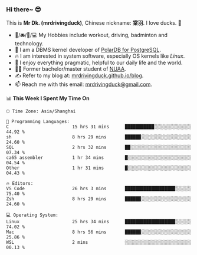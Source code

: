 ### Hi there~ 😎

This is **Mr Dk. (mrdrivingduck)**, Chinese nickname: **棠羽**. I love ducks. 🦆

- 💪/🚘/🏸/💻 My Hobbies include workout, driving, badminton and technology.
- 🍊 I am a DBMS kernel developer of [PolarDB for PostgreSQL](https://github.com/ApsaraDB/PolarDB-for-PostgreSQL).
- 🔥 I am interested in system software, especially OS kernels like *Linux*.
- 🔧 I enjoy everything pragmatic, helpful to our daily life and the world.
- 👨‍🎓 Former bachelor/master student of [NUAA](https://en.wikipedia.org/wiki/Nanjing_University_of_Aeronautics_and_Astronautics).
- ✍ Refer to my blog at: [mrdrivingduck.github.io/blog](https://mrdrivingduck.github.io/blog/).
- 📫 Reach me with this email: [mrdrivingduck@gmail.com](mailto:mrdrivingduck@gmail.com).

<!--START_SECTION:waka-->
📊 **This Week I Spent My Time On** 

```text
🕑︎ Time Zone: Asia/Shanghai

💬 Programming Languages: 
C                        15 hrs 31 mins      ███████████░░░░░░░░░░░░░░   44.92 % 
sh                       8 hrs 29 mins       ██████░░░░░░░░░░░░░░░░░░░   24.60 % 
SQL                      2 hrs 32 mins       ██░░░░░░░░░░░░░░░░░░░░░░░   07.34 % 
ca65 assembler           1 hr 34 mins        █░░░░░░░░░░░░░░░░░░░░░░░░   04.54 % 
Other                    1 hr 31 mins        █░░░░░░░░░░░░░░░░░░░░░░░░   04.43 % 

🔥 Editors: 
VS Code                  26 hrs 3 mins       ███████████████████░░░░░░   75.40 % 
Zsh                      8 hrs 29 mins       ██████░░░░░░░░░░░░░░░░░░░   24.60 % 

💻 Operating System: 
Linux                    25 hrs 34 mins      ███████████████████░░░░░░   74.02 % 
Mac                      8 hrs 56 mins       ██████░░░░░░░░░░░░░░░░░░░   25.86 % 
WSL                      2 mins              ░░░░░░░░░░░░░░░░░░░░░░░░░   00.13 % 
```


<!--END_SECTION:waka-->

<!-- ![Mr Dk.'s GitHub Stats](https://github-readme-stats.vercel.app/api?username=mrdrivingduck&count_private&show_icons=true&theme=buefy) -->

<!-- ![Most Used Languages](https://github-readme-stats.vercel.app/api/top-langs/?username=mrdrivingduck&exclude_repo=mips32-CPU,snort-tcp-socket&theme=buefy&layout=compact&langs_count=10) -->


<!--
**mrdrivingduck/mrdrivingduck** is a ✨ _special_ ✨ repository because its `README.md` (this file) appears on your GitHub profile.

Here are some ideas to get you started:

- 🔭 I’m currently working on ...
- 🌱 I’m currently learning ...
- 👯 I’m looking to collaborate on ...
- 🤔 I’m looking for help with ...
- 💬 Ask me about ...
- 📫 How to reach me: ...
- 😄 Pronouns: ...
- ⚡ Fun fact: ...
-->
